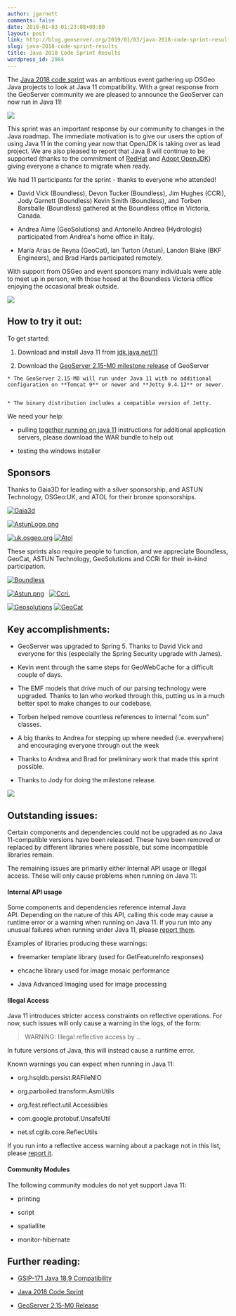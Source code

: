 ```yaml
---
author: jgarnett
comments: false
date: 2019-01-03 01:23:08+00:00
layout: post
link: http://blog.geoserver.org/2019/01/03/java-2018-code-sprint-results/
slug: java-2018-code-sprint-results
title: Java 2018 Code Sprint Results
wordpress_id: 2984
---
```


The [Java 2018 code sprint](https://wiki.osgeo.org/wiki/Java_2018_Code_Sprint) was an ambitious event gathering up OSGeo Java projects to look at Java 11 compatibility. With a great response from the GeoServer community we are pleased to announce the GeoServer can now run in Java 11!

[![](/img/uploads/Screen-Shot-2019-01-02-at-4.50.39-PM-1024x366.png)](/img/uploads/Screen-Shot-2019-01-02-at-4.50.39-PM.png)

This sprint was an important response by our community to changes in the Java roadmap. The immediate motivation is to give our users the option of using Java 11 in the coming year now that OpenJDK is taking over as lead project. We are also pleased to report that Java 8 will continue to be supported (thanks to the commitment of [RedHat](https://developers.redhat.com/products/openjdk/overview/) and [Adopt OpenJDK](http://adoptopenjdk.net)) giving everyone a chance to migrate when ready.

We had 11 participants for the sprint - thanks to everyone who attended!



 	
  * David Vick (Boundless), Devon Tucker (Boundless), Jim Hughes (CCRi), Jody Garnett (Boundless) Kevin Smith (Boundless), and Torben Barsballe (Boundless) gathered at the Boundless office in Victoria, Canada.

 	
  * Andrea Aime (GeoSolutions) and Antonello Andrea (Hydrologis) participated from Andrea's home office in Italy.

 	
  * María Arias de Reyna (GeoCat), Ian Turton (Astun), Landon Blake (BKF Engineers), and Brad Hards participated remotely.


With support from OSGeo and event sponsors many individuals were able to meet up in person, with those hosed at the Boundless Victoria office enjoying the occasional break outside.

[![](/img/uploads/DSC0084-1024x755.jpg)](/img/uploads/DSC0084.jpg)


## How to try it out:


To get started:



 	
  1. Download and install Java 11 from [jdk.java.net/11](http://jdk.java.net/11/)

 	
  2. Download the [GeoServer 2.15-M0 milestone release](http://blog.geoserver.org/2019/01/01/geoserver-2-15-m0-release/) of GeoServer

 	
    * The GeoServer 2.15-M0 will run under Java 11 with no additional configuration on **Tomcat 9** or newer and **Jetty 9.4.12** or newer.

 	
    * The binary distribution includes a compatible version of Jetty.









We need your help:



 	
  * pulling [together running on java 11](https://docs.geoserver.org/latest/en/user/production/java.html#running-on-java-11) instructions for additional application servers, please download the WAR bundle to help out

 	
  * testing the windows installer







## Sponsors


Thanks to Gaia3D for leading with a silver sponsorship, and ASTUN Technology, OSGeo:UK, and ATOL for their bronze sponsorships.

[![Gaia3d](https://wiki.osgeo.org/images/thumb/3/34/Gaia3d.png/350px-Gaia3d.png)](http://www.gaia3d.com/)

[![AstunLogo.png](https://wiki.osgeo.org/images/e/e8/AstunLogo.png)](http://astuntechnology.com/)

[![uk.osgeo.org](https://wiki.osgeo.org/images/thumb/c/cd/Osgeo-uk.png/300px-Osgeo-uk.png)](https://wiki.osgeo.org/wiki/File:Osgeo-uk.png) [![Atol](https://wiki.osgeo.org/images/thumb/f/f9/Atol_logo.png/300px-Atol_logo.png)](https://www.atolcd.com/)

These sprints also require people to function, and we appreciate Boundless, GeoCat, ASTUN Technology, GeoSolutions and CCRi for their in-kind participation.

[![Boundless](https://wiki.osgeo.org/images/thumb/6/66/Boundless_Logo.png/300px-Boundless_Logo.png)](http://boundlessgeo.com/)

[![Astun.png](https://wiki.osgeo.org/images/5/5a/Astun.png)](https://astuntechnology.com/)   [![Ccri.](https://wiki.osgeo.org/images/thumb/b/bf/Ccri.png/150px-Ccri.png)](https://www.ccri.com/)

[![Geosolutions](https://wiki.osgeo.org/images/thumb/e/e0/Geosolutions.png/150px-Geosolutions.png)](https://www.geo-solutions.it/) [![GeoCat](https://wiki.osgeo.org/images/thumb/0/03/GeoCat.png/300px-GeoCat.png)](https://www.geocat.net/)


## Key accomplishments:





 	
  * GeoServer was upgraded to Spring 5. Thanks to David Vick and everyone for this (especially the Spring Security upgrade with James).

 	
  * Kevin went through the same steps for GeoWebCache for a difficult couple of days.

 	
  * The EMF models that drive much of our parsing technology were upgraded. Thanks to Ian who worked through this, putting us in a much better spot to make changes to our codebase.

 	
  * Torben helped remove countless references to internal "com.sun" classes.

 	
  * A big thanks to Andrea for stepping up where needed (i.e. everywhere) and encouraging everyone through out the week

 	
  * Thanks to Andrea and Brad for preliminary work that made this sprint possible.

 	
  * Thanks to Jody for doing the milestone release.


[![](/img/uploads/sprint-1024x485.jpeg)](/img/uploads/sprint.jpeg)


## Outstanding issues:


Certain components and dependencies could not be upgraded as no Java 11-compatible versions have been released. These have been removed or replaced by different libraries where possible, but some incompatible libraries remain.

The remaining issues are primarily either Internal API usage or Illegal access. These will only cause problems when running on Java 11:


#### Internal API usage


Some components and dependencies reference internal Java API. Depending on the nature of this API, calling this code may cause a runtime error or a warning when running on Java 11. If you run into any unusual failures when running under Java 11, please [report them](https://osgeo-org.atlassian.net/projects/GEOS).

Examples of libraries producing these warnings:



 	
  * freemarker template library (used for GetFeatureInfo responses)

 	
  * ehcache library used for image mosaic performance

 	
  * Java Advanced Imaging used for image processing




#### Illegal Access


Java 11 introduces stricter access constraints on reflective operations. For now, such issues will only cause a warning in the logs, of the form:





<blockquote>WARNING: Illegal reflective access by ...</blockquote>





In future versions of Java, this will instead cause a runtime error.

Known warnings you can expect when running in Java 11:



 	
  * org.hsqldb.persist.RAFileNIO

 	
  * org.parboiled.transform.AsmUtils

 	
  * org.fest.reflect.util.Accessibles

 	
  * com.google.protobuf.UnsafeUtil

 	
  * net.sf.cglib.core.ReflecUtils


If you run into a reflective access warning about a package not in this list, please [report it](https://osgeo-org.atlassian.net/projects/GEOS).


#### Community Modules


The following community modules do not yet support Java 11:



 	
  * printing

 	
  * script

 	
  * spatiallite

 	
  * monitor-hibernate




## Further reading:





 	
  * [GSIP-171 Java 18.9 Compatibility](https://github.com/geoserver/geoserver/wiki/GSIP-171)

 	
  * [Java 2018 Code Sprint](https://wiki.osgeo.org/wiki/Java_2018_Code_Sprint)

 	
  * [GeoServer 2.15-M0 Release](http://blog.geoserver.org/2019/01/01/geoserver-2-15-m0-release/)


